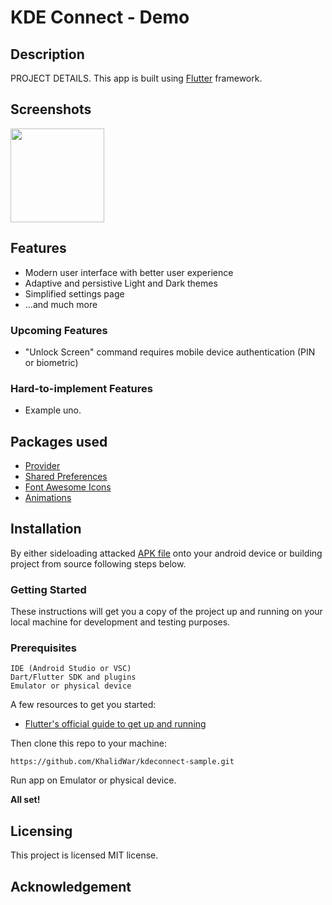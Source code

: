 # KDE Connect - Demo

## Description
PROJECT DETAILS. This app is built using [Flutter](https://flutter.dev) framework.

## Screenshots
<img src="LINK_TO_SCREENSHOT" width="150"> 


## Features
- Modern user interface with better user experience
- Adaptive and persistive Light and Dark themes
- Simplified settings page
- ...and much more

### Upcoming Features
- "Unlock Screen" command requires mobile device authentication (PIN or biometric)

### Hard-to-implement Features
- Example uno.


## Packages used
- [Provider](https://pub.dev/packages/provider)
- [Shared Preferences](https://pub.dev/packages/shared_preferences)
- [Font Awesome Icons](https://pub.dev/packages/font_awesome_flutter)
- [Animations](https://pub.dev/packages/animations)


## Installation
By either sideloading attacked [APK file](https://github.com/KhalidWar/PROJECT_NAME/releases) onto your android device or building project from source following steps below.

### Getting Started
These instructions will get you a copy of the project up and running on your local machine for development and testing purposes.

### Prerequisites
```
IDE (Android Studio or VSC)
Dart/Flutter SDK and plugins
Emulator or physical device
```

A few resources to get you started:
- [Flutter's official guide to get up and running](https://flutter.dev/docs/get-started/install)

Then clone this repo to your machine:

`https://github.com/KhalidWar/kdeconnect-sample.git`

Run app on Emulator or physical device.

**All set!**

## Licensing
This project is licensed MIT license.

## Acknowledgement

